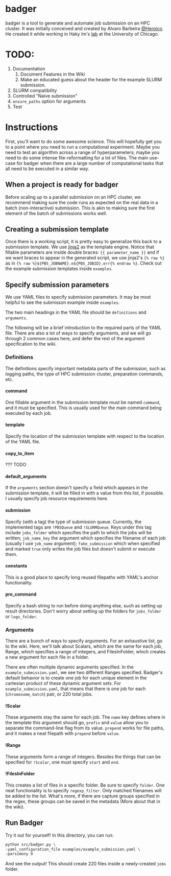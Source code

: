 # badger

badger is a tool to generate and automate job submission on an HPC cluster. It was initially conceived and created by Alvaro Barbeira [@Heroico](https://github.com/Heroico). He created it while working in Haky Im's [lab](http://hakyimlab.org/) at the University of Chicago.

# TODO:

1. Documentation
    1. Document Features in the Wiki
    1. Make an educated guess about the header for the example SLURM submission.
1. SLURM compatibility
1. Controlled "Naive submission"
1. `ensure_paths` option for arguments
1. Test

# Instructions

First, you'll want to do some awesome science. 
This will hopefully get you to a point where you need to run a computational experiment. 
Maybe you need to test an algorithm across a range of hyperparameters; maybe you need to do some intense file-reformatting for a lot of files. 
The main use-case for badger when there are a large number of computational tasks that all need to be executed in a similar way. 

## When a project is ready for badger

Before scaling up to a parallel submission on an HPC cluster, we recommend making sure the code runs as expected on the real data in a batch (non-interactive) submission. This is akin to making sure the first element of the batch of submissions works well. 

## Creating a submission template

Once there is a working script, it is pretty easy to generalize this back to a submission template. 
We use [jinja2](https://jinja.palletsprojects.com/en/2.11.x/) as the template engine. Notice that fillable parameters are inside double braces: `{{ parameter_name }}` and if we want braces to appear in the generated script, we use jinja2's `{% raw %}` as in `{% raw %}${PBS_JOBNAME}.e${PBS_JOBID}.err{% endraw %}`. 
Check out the example submission templates inside `examples`. 

## Specify submission parameters

We use YAML files to specify submission parameters. 
It may be most helpful to see the submisson example inside `examples`. 

The two main headings in the YAML file should be `definitions` and `arguments`.

The following will be a brief introduction to the required parts of the YAML file. There are also a lot of ways to specify arguments, and we will go through 2 common cases here, and defer the rest of the argument specification to the wiki. 

### Definitions

The definitions specify important metadata parts of the submission, such as logging paths, the type of HPC submission cluster, preparation commands, etc. 

#### command

One fillable argument in the submission template must be named `command`, and it must be specified. This is usually used for the main command being executed by each job. 

#### template

Specify the location of the submission template with respect to the location of the YAML file. 

#### copy_to_item 

??? TODO

#### default_arguments

If the `arguments` section doesn't specify a field which appears in the submission template, it will be filled in with a value from this list, if possible. I usually specify job resource requirements here. 

#### submission

Specify (with a tag) the type of submission queue. Currently, the implemented tags are `!PBSQueue` and `!SLURMQueue`.
Keys under this tag include `jobs_folder` which specifies the path to which the jobs will be written; `job_name_key` the argument which specifies the filename of each job (usually I use `job_name` argument); `fake_submission` which when specified and marked `true` only writes the job files but doesn't submit or execute them. 

#### constants

This is a good place to specify long reused filepaths with YAML's anchor functionality. 

#### pre_command

Specify a bash string to run before doing anything else, such as setting up result directories. Don't worry about setting up the folders for `jobs_folder` or `logs_folder`. 

### Arguments

There are a bunch of ways to specify arguments. For an exhaustive list, go to the wiki. Here, we'll talk about Scalars, which are the same for each job, Range, which specifies a range of integers, and FilesInFolder, which creates a new argument for each file in a folder. 

There are often multiple dynamic arguments specified. In the `example_submission.yaml`, we see two different Ranges specified. Badger's default behavior is to create one job for each unique element in the cartesian product of these dynamic argument sets. For `example_submission.yaml`, that means that there is one job for each (`chromosome`, `batch`) pair, or 220 total jobs.

#### !Scalar

These arguments stay the same for each job. The `name` key defines where in the template this argument should go, `prefix` and `value` allow you to separate the command-line flag from its value. `prepend` works for file paths, and it makes a neat filepath with `prepend` before `value`. 

#### !Range

These arguments form a range of integers. Besides the things that can be specified for `!Scalar`, one must specify `start` and `end`. 

#### !FilesInFolder

This creates a list of files in a specific folder. Be sure to specify `folder`. One neat functionality is to specify `regexp_filter`. Only matched filenames will be added to the list. What's more, if there are capture groups specified in the regex, these groups can be saved in the metadata (More about that in the wiki). 

## Run Badger

Try it out for yourself! In this directory, you can run:

```bash
python src/badger.py \
-yaml_configuration_file examples/example_submission.yaml \
-parsimony 9
```
And see the output! This should create 220 files inside a newly-created `jobs` folder. 